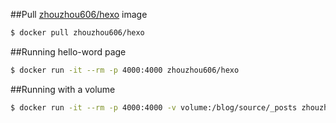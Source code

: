 ##Pull [zhouzhou606/hexo](https://hub.docker.com/r/zhouzhou606/hexo/) image 

``` bash
$ docker pull zhouzhou606/hexo
```
##Running hello-word page
``` bash
$ docker run -it --rm -p 4000:4000 zhouzhou606/hexo
```
##Running with a volume
``` bash
$ docker run -it --rm -p 4000:4000 -v volume:/blog/source/_posts zhouzhou606/hexo
```

